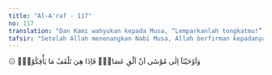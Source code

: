 ```yaml
---
title: "Al-A'raf - 117"
no: 117
translation: "Dan Kami wahyukan kepada Musa, “Lemparkanlah tongkatmu!” Maka tiba-tiba ia menelan (habis) segala kepalsuan mereka."
tafsir: "Setelah Allah menenangkan Nabi Musa, Allah berfirman kepadanya, \"Jatuhkanlah tongkatmu itu (ke tanah).\" Maka sekonyong-konyong tongkat itu berubah menjadi ular yang sebenarnya, dan menelan semua ular hasil sihir mereka. Karena mukjizat tongkat Nabi Musa menjadi ular yang sebenarnya, dan kemudian makan tali dan tongkat kecil yang disihir menjadi ular, maka hal ini menjadi peristiwa luar biasa yang pantas menjadi mukjizat Nabi utusan Allah."
---
```


۞ وَاَوْحَيْنَآ اِلٰى مُوْسٰٓى اَنْ اَلْقِ عَصَاكَۚ فَاِذَا هِيَ تَلْقَفُ مَا يَأْفِكُوْنَۚ 
